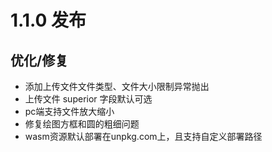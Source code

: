 #  1.1.0 发布

## 优化/修复

* 添加上传文件文件类型、文件大小限制异常抛出
* 上传文件 superior 字段默认可选
* pc端支持文件放大缩小
* 修复绘图方框和圆的粗细问题
* wasm资源默认部署在unpkg.com上，且支持自定义部署路径
